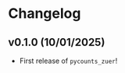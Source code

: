 # Changelog

<!--next-version-placeholder-->

## v0.1.0 (10/01/2025)

- First release of `pycounts_zuer`!